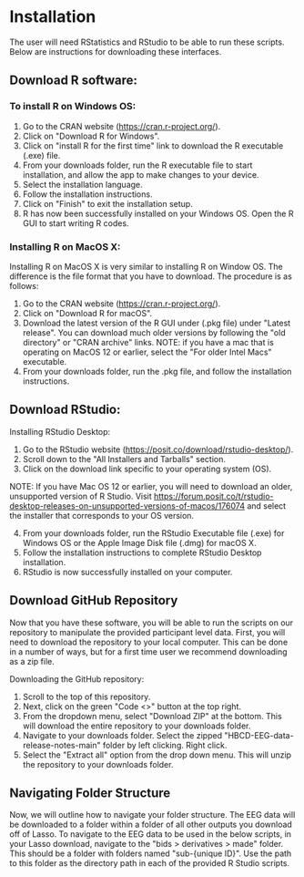 # Installation

The user will need RStatistics and RStudio to be able to run these scripts. Below are instructions for downloading these interfaces. 

## Download R software: 

### To install R on Windows OS:

1. Go to the CRAN website (https://cran.r-project.org/).
2. Click on "Download R for Windows".
3. Click on "install R for the first time" link to download the R executable (.exe) file.
4. From your downloads folder, run the R executable file to start installation, and allow the app to make changes to your device.
5. Select the installation language.
6. Follow the installation instructions.
7. Click on "Finish" to exit the installation setup.
8. R has now been successfully installed on your Windows OS. Open the R GUI to start writing R codes.

### Installing R on MacOS X:
Installing R on MacOS X is very similar to installing R on Window OS. The difference is the file format that you have to download. The procedure is as follows:

1. Go to the CRAN website (https://cran.r-project.org/).
2. Click on "Download R for macOS". 
3. Download the latest version of the R GUI under (.pkg file) under "Latest release". You can download much older versions by following the "old directory" or "CRAN archive" links. NOTE: if you have a mac that is operating on MacOS 12 or earlier, select the "For older Intel Macs" executable.
4. From your downloads folder, run the .pkg file, and follow the installation instructions.

## Download RStudio: 

Installing RStudio Desktop:

1. Go to the RStudio website (https://posit.co/download/rstudio-desktop/).
2. Scroll down to the "All Installers and Tarballs" section. 
3. Click on the download link specific to your operating system (OS). 

NOTE: If you have Mac OS 12 or earlier, you will need to download an older, unsupported version of R Studio. Visit https://forum.posit.co/t/rstudio-desktop-releases-on-unsupported-versions-of-macos/176074 and select the installer that corresponds to your OS version.

4. From your downloads folder, run the RStudio Executable file (.exe) for Windows OS or the Apple Image Disk file (.dmg) for macOS X.
5. Follow the installation instructions to complete RStudio Desktop installation.
6. RStudio is now successfully installed on your computer.

## Download GitHub Repository
Now that you have these software, you will be able to run the scripts on our repository to manipulate the provided participant level data. First, you will need to download the repository to your local computer. This can be done in a number of ways, but for a first time user we recommend downloading as a zip file. 

Downloading the GitHub repository: 

1. Scroll to the top of this repository. 
2. Next, click on the green "Code <>" button at the top right. 
3. From the dropdown menu, select "Download ZIP" at the bottom. This will download the entire repository to your downloads folder. 
4. Navigate to your downloads folder. Select the zipped "HBCD-EEG-data-release-notes-main" folder by left clicking. Right click. 
5. Select the "Extract all" option from the drop down menu. This will unzip the repository to your downloads folder. 

## Navigating Folder Structure
Now, we will outline how to navigate your folder structure. The EEG data will be downloaded to a folder within a folder of all other outputs you download off of Lasso. To navigate to the EEG data to be used in the below scripts, in your Lasso download, navigate to the "bids > derivatives > made" folder. This should be a folder with folders named "sub-{unique ID}". Use the path to this folder as the directory path in each of the provided R Studio scripts.

